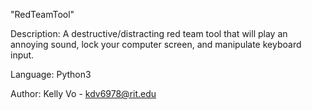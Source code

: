 "RedTeamTool" 

Description: A destructive/distracting red team tool that will play an annoying sound,
            lock your computer screen, and manipulate keyboard input.
            
Language: Python3

Author: Kelly Vo - kdv6978@rit.edu
